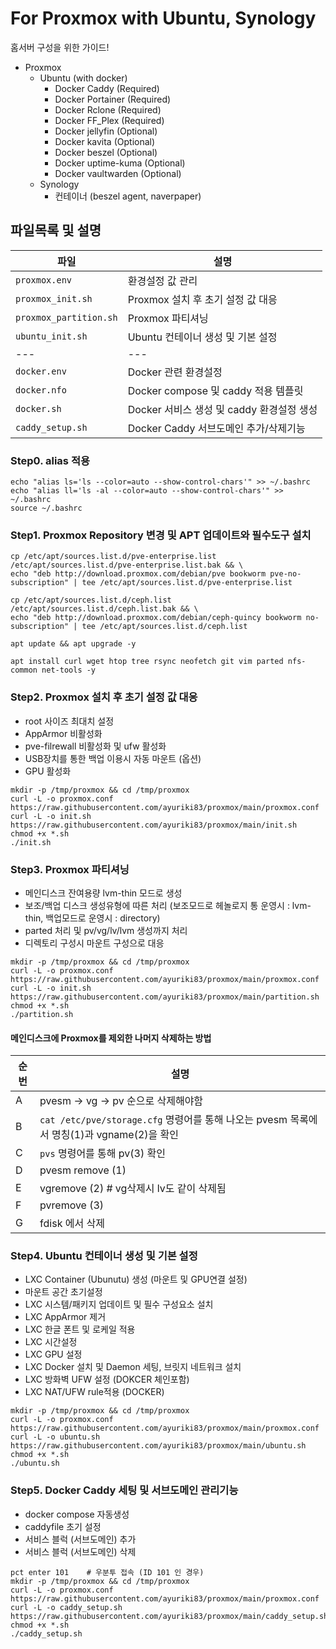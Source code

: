 # For Proxmox with Ubuntu, Synology

홈서버 구성을 위한 가이드!
- Proxmox
  - Ubuntu (with docker)
    - Docker Caddy (Required)
    - Docker Portainer (Required)
    - Docker Rclone (Required)
    - Docker FF_Plex (Required)
    - Docker jellyfin (Optional)
    - Docker kavita (Optional)
    - Docker beszel (Optional)
    - Docker uptime-kuma (Optional)
    - Docker vaultwarden (Optional)
  - Synology
    - 컨테이너 (beszel agent, naverpaper)

## 파일목록 및 설명

| 파일 | 설명 |
| --- | --- |
| `proxmox.env` | 환경설정 값 관리 |
| `proxmox_init.sh` | Proxmox 설치 후 초기 설정 값 대응 |
| `proxmox_partition.sh` | Proxmox 파티셔닝 |
| `ubuntu_init.sh` | Ubuntu 컨테이너 생성 및 기본 설정 |
| --- | --- |
| `docker.env` | Docker 관련 환경설정 |
| `docker.nfo` | Docker compose 및 caddy 적용 템플릿 |
| `docker.sh` | Docker 서비스 생성 및 caddy 환경설정 생성 |
| `caddy_setup.sh` | Docker Caddy 서브도메인 추가/삭제기능  |

### Step0. alias 적용
```
echo "alias ls='ls --color=auto --show-control-chars'" >> ~/.bashrc
echo "alias ll='ls -al --color=auto --show-control-chars'" >> ~/.bashrc
source ~/.bashrc
```

### Step1. Proxmox Repository 변경 및 APT 업데이트와 필수도구 설치
```
cp /etc/apt/sources.list.d/pve-enterprise.list /etc/apt/sources.list.d/pve-enterprise.list.bak && \
echo "deb http://download.proxmox.com/debian/pve bookworm pve-no-subscription" | tee /etc/apt/sources.list.d/pve-enterprise.list
```
```
cp /etc/apt/sources.list.d/ceph.list /etc/apt/sources.list.d/ceph.list.bak && \
echo "deb http://download.proxmox.com/debian/ceph-quincy bookworm no-subscription" | tee /etc/apt/sources.list.d/ceph.list
```
```
apt update && apt upgrade -y
```
```
apt install curl wget htop tree rsync neofetch git vim parted nfs-common net-tools -y
```

### Step2. Proxmox 설치 후 초기 설정 값 대응
- root 사이즈 최대치 설정
- AppArmor 비활성화
- pve-filrewall 비활성화 및 ufw 활성화
- USB장치를 통한 백업 이용시 자동 마운트 (옵션)
- GPU 활성화
```
mkdir -p /tmp/proxmox && cd /tmp/proxmox
curl -L -o proxmox.conf https://raw.githubusercontent.com/ayuriki83/proxmox/main/proxmox.conf
curl -L -o init.sh https://raw.githubusercontent.com/ayuriki83/proxmox/main/init.sh
chmod +x *.sh
./init.sh
```

### Step3. Proxmox 파티셔닝
- 메인디스크 잔여용량 lvm-thin 모드로 생성
- 보조/백업 디스크 생성유형에 따른 처리 (보조모드로 헤놀로지 통 운영시 : lvm-thin, 백업모드로 운영시 : directory)
- parted 처리 및 pv/vg/lv/lvm 생성까지 처리
- 디렉토리 구성시 마운트 구성으로 대응
```
mkdir -p /tmp/proxmox && cd /tmp/proxmox
curl -L -o proxmox.conf https://raw.githubusercontent.com/ayuriki83/proxmox/main/proxmox.conf
curl -L -o init.sh https://raw.githubusercontent.com/ayuriki83/proxmox/main/partition.sh
chmod +x *.sh
./partition.sh
```

#### 메인디스크에 Proxmox를 제외한 나머지 삭제하는 방법
| 순번 | 설명 |
| --- | --- |
| A | pvesm -> vg -> pv 순으로 삭제해야함 |
| B | `cat /etc/pve/storage.cfg` 명령어를 통해 나오는 pvesm 목록에서 명칭(1)과 vgname(2)을 확인 |
| C | `pvs` 명령어를 통해 pv(3) 확인 |
| D | pvesm remove (1) |
| E | vgremove (2)    # vg삭제시 lv도 같이 삭제됨 |
| F | pvremove (3) |
| G | fdisk 에서 삭제 |

### Step4. Ubuntu 컨테이너 생성 및 기본 설정
- LXC Container (Ubunutu) 생성 (마운트 및 GPU연결 설정)
- 마운트 공간 초기설정
- LXC 시스템/패키지 업데이트 및 필수 구성요소 설치
- LXC AppArmor 제거
- LXC 한글 폰트 및 로케일 적용
- LXC 시간설정
- LXC GPU 설정
- LXC Docker 설치 및 Daemon 세팅, 브릿지 네트워크 설치
- LXC 방화벽 UFW 설정 (DOKCER 체인포함)
- LXC NAT/UFW rule적용 (DOCKER)
```
mkdir -p /tmp/proxmox && cd /tmp/proxmox
curl -L -o proxmox.conf https://raw.githubusercontent.com/ayuriki83/proxmox/main/proxmox.conf
curl -L -o ubuntu.sh https://raw.githubusercontent.com/ayuriki83/proxmox/main/ubuntu.sh
chmod +x *.sh
./ubuntu.sh
```

### Step5. Docker Caddy 세팅 및 서브도메인 관리기능
- docker compose 자동생성
- caddyfile 초기 설정
- 서비스 블럭 (서브도메인) 추가
- 서비스 블럭 (서브도메인) 삭제
```
pct enter 101    # 우분투 접속 (ID 101 인 경우)
mkdir -p /tmp/proxmox && cd /tmp/proxmox
curl -L -o proxmox.conf https://raw.githubusercontent.com/ayuriki83/proxmox/main/proxmox.conf
curl -L -o caddy_setup.sh https://raw.githubusercontent.com/ayuriki83/proxmox/main/caddy_setup.sh
chmod +x *.sh
./caddy_setup.sh
```
